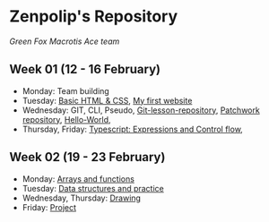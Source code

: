                                                                                                
# Zenpolip's Repository  

*Green Fox Macrotis Ace team*

## Week 01 (12 - 16 February)

- Monday: Team building
- Tuesday: [Basic HTML & CSS](https://github.com/zenpolip/zenpolip.github.io), [My first website](https://zenpolip.github.io/)
- Wednesday: GIT, CLI, Pseudo, [Git-lesson-repository](https://github.com/zenpolip/git-lesson-repository), [Patchwork repository](https://github.com/zenpolip/patchwork), [Hello-World](https://github.com/zenpolip/hello-world),
- Thursday, Friday: [Typescript: Expressions and Control flow](https://github.com/greenfox-academy/zenpolip/tree/master/week-01/day-04),


## Week 02 (19 - 23 February)
- Monday: [Arrays and functions](https://github.com/greenfox-academy/zenpolip/tree/master/week-02/day1)
- Tuesday: [Data structures and practice](https://github.com/greenfox-academy/zenpolip/tree/master/week-02/day2)
- Wednesday, Thursday: [Drawing](https://github.com/greenfox-academy/zenpolip/tree/master/week-02/day3)
- Friday: [Project](https://github.com/greenfox-academy/zenpolip/tree/master/week-02/day5)